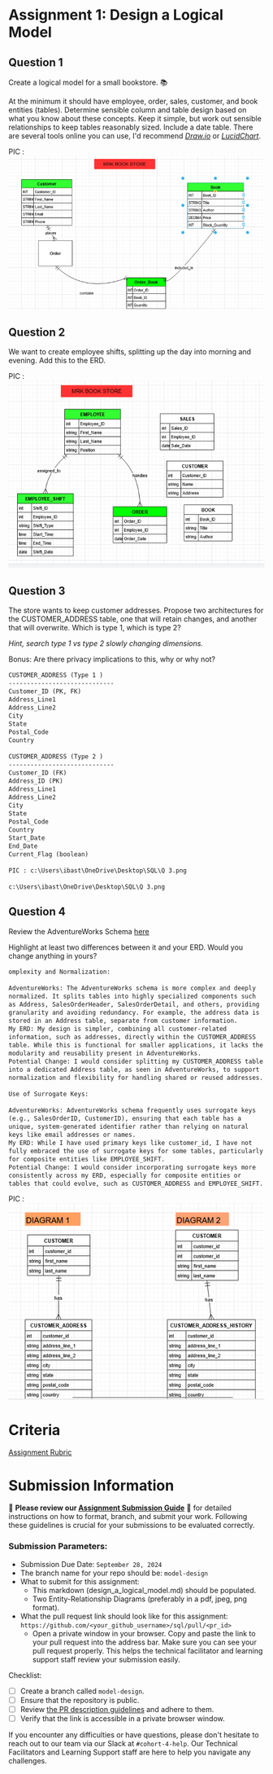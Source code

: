 # Assignment 1: Design a Logical Model

## Question 1
Create a logical model for a small bookstore. 📚

At the minimum it should have employee, order, sales, customer, and book entities (tables). Determine sensible column and table design based on what you know about these concepts. Keep it simple, but work out sensible relationships to keep tables reasonably sized. Include a date table. There are several tools online you can use, I'd recommend [_Draw.io_](https://www.drawio.com/) or [_LucidChart_](https://www.lucidchart.com/pages/).

PIC : ![alt text](<Q 1.png>)


## Question 2
We want to create employee shifts, splitting up the day into morning and evening. Add this to the ERD.

PIC  : ![alt text](Q2.png)

## Question 3
The store wants to keep customer addresses. Propose two architectures for the CUSTOMER_ADDRESS table, one that will retain changes, and another that will overwrite. Which is type 1, which is type 2?

_Hint, search type 1 vs type 2 slowly changing dimensions._

Bonus: Are there privacy implications to this, why or why not?
```
CUSTOMER_ADDRESS (Type 1 )
-----------------------------
Customer_ID (PK, FK)   
Address_Line1   
Address_Line2   
City   
State   
Postal_Code   
Country   

CUSTOMER_ADDRESS (Type 2 )
-----------------------------
Customer_ID (FK)   
Address_ID (PK)   
Address_Line1   
Address_Line2   
City   
State   
Postal_Code   
Country   
Start_Date   
End_Date   
Current_Flag (boolean)

PIC : c:\Users\ibast\OneDrive\Desktop\SQL\Q 3.png

c:\Users\ibast\OneDrive\Desktop\SQL\Q 3.png

```

## Question 4
Review the AdventureWorks Schema [here](https://imgur.com/a/u0m8fX6)

Highlight at least two differences between it and your ERD. Would you change anything in yours?
```
omplexity and Normalization:

AdventureWorks: The AdventureWorks schema is more complex and deeply normalized. It splits tables into highly specialized components such as Address, SalesOrderHeader, SalesOrderDetail, and others, providing granularity and avoiding redundancy. For example, the address data is stored in an Address table, separate from customer information.
My ERD: My design is simpler, combining all customer-related information, such as addresses, directly within the CUSTOMER_ADDRESS table. While this is functional for smaller applications, it lacks the modularity and reusability present in AdventureWorks.
Potential Change: I would consider splitting my CUSTOMER_ADDRESS table into a dedicated Address table, as seen in AdventureWorks, to support normalization and flexibility for handling shared or reused addresses.

Use of Surrogate Keys:

AdventureWorks: AdventureWorks schema frequently uses surrogate keys (e.g., SalesOrderID, CustomerID), ensuring that each table has a unique, system-generated identifier rather than relying on natural keys like email addresses or names.
My ERD: While I have used primary keys like customer_id, I have not fully embraced the use of surrogate keys for some tables, particularly for composite entities like EMPLOYEE_SHIFT.
Potential Change: I would consider incorporating surrogate keys more consistently across my ERD, especially for composite entities or tables that could evolve, such as CUSTOMER_ADDRESS and EMPLOYEE_SHIFT.
```

PIC : ![alt text](<Q 4.png>)

# Criteria

[Assignment Rubric](./assignment_rubric.md)

# Submission Information

🚨 **Please review our [Assignment Submission Guide](https://github.com/UofT-DSI/onboarding/blob/main/onboarding_documents/submissions.md)** 🚨 for detailed instructions on how to format, branch, and submit your work. Following these guidelines is crucial for your submissions to be evaluated correctly.

### Submission Parameters:
* Submission Due Date: `September 28, 2024`
* The branch name for your repo should be: `model-design`
* What to submit for this assignment:
    * This markdown (design_a_logical_model.md) should be populated.
    * Two Entity-Relationship Diagrams (preferably in a pdf, jpeg, png format).
* What the pull request link should look like for this assignment: `https://github.com/<your_github_username>/sql/pull/<pr_id>`
    * Open a private window in your browser. Copy and paste the link to your pull request into the address bar. Make sure you can see your pull request properly. This helps the technical facilitator and learning support staff review your submission easily.

Checklist:
- [ ] Create a branch called `model-design`.
- [ ] Ensure that the repository is public.
- [ ] Review [the PR description guidelines](https://github.com/UofT-DSI/onboarding/blob/main/onboarding_documents/submissions.md#guidelines-for-pull-request-descriptions) and adhere to them.
- [ ] Verify that the link is accessible in a private browser window.

If you encounter any difficulties or have questions, please don't hesitate to reach out to our team via our Slack at `#cohort-4-help`. Our Technical Facilitators and Learning Support staff are here to help you navigate any challenges.
